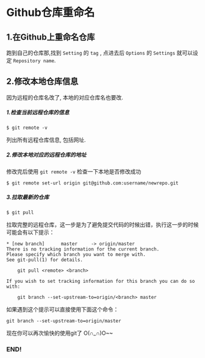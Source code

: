 # Github仓库重命名

## 1.在Github上重命名仓库

跑到自己的仓库那,找到 `Setting` 的 `tag` , 点进去后 `Options` 的 `Settings` 就可以设定 `Repository name`.

## 2.修改本地仓库信息

因为远程的仓库名改了, 本地的对应仓库名也要改. 

##### 1.检查当前远程仓库的信息 

```shell
$ git remote -v 
```

  列出所有远程仓库信息, 包括网址.

##### 2.修改本地对应的远程仓库的地址 

  修改完后使用 `git remote -v` 检查一下本地是否修改成功

```shell
$ git remote set-url origin git@github.com:username/newrepo.git
```

##### 3.拉取最新的仓库

```shell
$ git pull
``` 

拉取完整的远程仓库，这一步是为了避免提交代码的时候出错，执行这一步的时候可能会有以下提示：

```shell
* [new branch]      master     -> origin/master
There is no tracking information for the current branch.
Please specify which branch you want to merge with.
See git-pull(1) for details.

    git pull <remote> <branch>

If you wish to set tracking information for this branch you can do so with:

    git branch --set-upstream-to=origin/<branch> master

```

如果遇到这个提示可以直接使用下面这个命令：

```shell
git branch --set-upstream-to=origin/master
```

现在你可以再次愉快的使用git了 O(∩_∩)O~~

### END!
